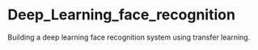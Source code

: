 # Deep_Learning_face_recognition
 Building a deep learning face recognition system using transfer learning.
